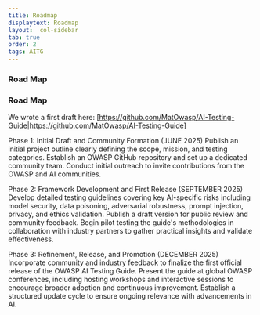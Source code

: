 ```yaml
---
title: Roadmap
displaytext: Roadmap
layout:  col-sidebar
tab: true
order: 2
tags: AITG
---
```


### Road Map

### Road Map
We wrote a first draft here:
[https://github.com/MatOwasp/AI-Testing-Guide|https://github.com/MatOwasp/AI-Testing-Guide]

Phase 1: Initial Draft and Community Formation (JUNE 2025)
Publish an initial project outline clearly defining the scope, mission, and testing categories.
Establish an OWASP GitHub repository and set up a dedicated community team.
Conduct initial outreach to invite contributions from the OWASP and AI communities.

Phase 2: Framework Development and First Release (SEPTEMBER 2025)
Develop detailed testing guidelines covering key AI-specific risks including model security, data poisoning, adversarial robustness, prompt injection, privacy, and ethics validation.
Publish a draft version for public review and community feedback.
Begin pilot testing the guide's methodologies in collaboration with industry partners to gather practical insights and validate effectiveness.

Phase 3: Refinement, Release, and Promotion (DECEMBER 2025)
Incorporate community and industry feedback to finalize the first official release of the OWASP AI Testing Guide.
Present the guide at global OWASP conferences, including hosting workshops and interactive sessions to encourage broader adoption and continuous improvement.
Establish a structured update cycle to ensure ongoing relevance with advancements in AI.

